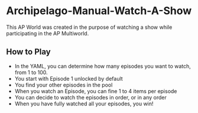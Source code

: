 # Archipelago-Manual-Watch-A-Show
This AP World was created in the purpose of watching a show while participating in the AP Multiworld.

## How to Play
* In the YAML, you can determine how many episodes you want to watch, from 1 to 100.
* You start with Episode 1 unlocked by default
* You find your other episodes in the pool
* When you watch an Episode, you can fine 1 to 4 items per episode
* You can decide to watch the episodes in order, or in any order
* When you have fully watched all your episodes, you win!
